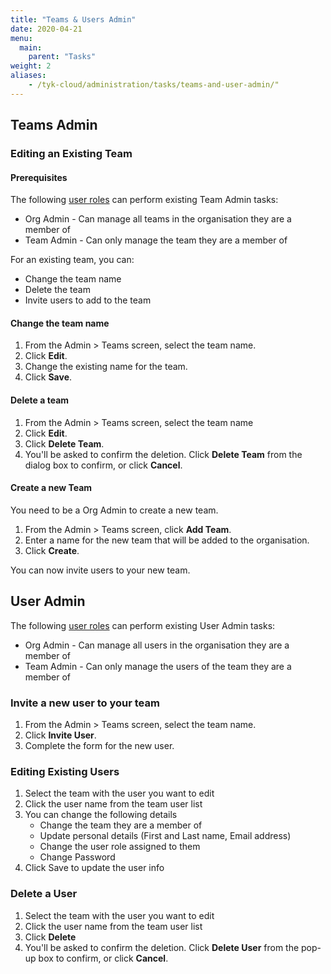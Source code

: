 ```yaml
---
title: "Teams & Users Admin"
date: 2020-04-21
menu:
  main:
    parent: "Tasks"
weight: 2
aliases:
    - /tyk-cloud/administration/tasks/teams-and-user-admin/"
---
```


## Teams Admin

### Editing an Existing Team

#### Prerequisites

The following [user roles](/docs/tyk-cloud/reference-docs/user-roles/) can perform existing Team Admin tasks:

* Org Admin - Can manage all teams in the organisation they are a member of
* Team Admin - Can only manage the team they are a member of

For an existing team, you can:

* Change the team name
* Delete the team
* Invite users to add to the team
  
#### Change the team name

1. From the Admin > Teams screen, select the team name.
2. Click **Edit**.
3. Change the existing name for the team.
4. Click **Save**.

#### Delete a team

1. From the Admin > Teams screen, select the team name
2. Click **Edit**.
3. Click **Delete Team**.
4. You'll be asked to confirm the deletion. Click **Delete Team** from the dialog box to confirm, or click **Cancel**.

#### Create a new Team

You need to be a Org Admin to create a new team.

1. From the Admin > Teams screen, click **Add Team**.
2. Enter a name for the new team that will be added to the organisation.
3. Click **Create**.

You can now invite users to your new team.

## User Admin

The following [user roles](/docs/tyk-cloud/reference-docs/user-roles/) can perform existing User Admin tasks:

* Org Admin - Can manage all users in the organisation they are a member of
* Team Admin - Can only manage the users of the team they are a member of

### Invite a new user to your team

1. From the Admin > Teams screen, select the team name.
2. Click **Invite User**.
3. Complete the form for the new user.

### Editing Existing Users

1. Select the team with the user you want to edit
2. Click the user name from the team user list
3. You can change the following details
   * Change the team they are a member of
   * Update personal details (First and Last name, Email address)
   * Change the user role assigned to them
   * Change Password
4. Click Save to update the user info

### Delete a User

1. Select the team with the user you want to edit
2. Click the user name from the team user list
3. Click **Delete**
4. You'll be asked to confirm the deletion. Click **Delete User** from the pop-up box to confirm, or click **Cancel**.

